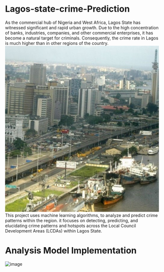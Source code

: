 # Lagos-state-crime-Prediction

As the commercial hub of Nigeria and West Africa, Lagos State has witnessed significant and rapid urban growth. Due to the high concentration of banks, industries, companies, and other commercial enterprises, it has become a natural target for criminals. Consequently, the crime rate in Lagos is much higher than in other regions of the country. 
![Lagos Nigeria](Lagos1.jpg)
This project uses machine learning algorithms, to analyze and predict crime patterns within the region. it focuses on detecting, predicting, and elucidating crime patterns and hotspots across the Local Council Development Areas (LCDAs) within Lagos State. 

# Analysis Model Implementation


![image](crime_pertern.png)
